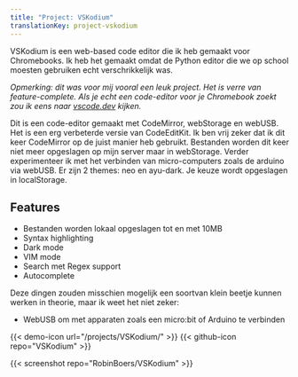 ```yaml
---
title: "Project: VSKodium"
translationKey: project-vskodium
---
```


VSKodium is een web-based code editor die ik heb gemaakt voor Chromebooks. Ik heb het gemaakt omdat de Python editor die we op school moesten gebruiken echt verschrikkelijk was.

_Opmerking: dit was voor mij vooral een leuk project. Het is verre van feature-complete. Als je echt een code-editor voor je Chromebook zoekt zou ik eens naar [vscode.dev](https://vscode.dev) kijken._

Dit is een code-editor gemaakt met CodeMirror, webStorage en webUSB. Het is een erg verbeterde versie van CodeEditKit. Ik ben vrij zeker dat ik dit keer CodeMirror op de juist manier heb gebruikt. Bestanden worden dit keer niet meer opgeslagen op mijn server maar in webStorage. Verder experimenteer ik met het verbinden van micro-computers zoals de arduino via webUSB. Er zijn 2 themes: <span class="bold">neo</span> en <span class="bold">ayu-dark</span>. Je keuze wordt opgeslagen in localStorage.

## Features

-   Bestanden worden lokaal opgeslagen tot en met 10MB
-   Syntax highlighting
-   Dark mode
-   VIM mode
-   Search met Regex support
-   Autocomplete

Deze dingen zouden misschien mogelijk een soortvan klein beetje kunnen werken in theorie, maar ik weet het niet zeker:

-   WebUSB om met apparaten zoals een micro:bit of Arduino te verbinden

<span hidden>Post information</span> {{< demo-icon url="/projects/VSKodium/" >}} {{< github-icon repo="VSKodium" >}}

{{< screenshot repo="RobinBoers/VSKodium" >}}
